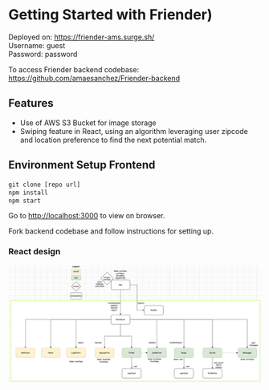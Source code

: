 # Getting Started with Friender)

Deployed on: https://friender-ams.surge.sh/  
Username: guest  
Password: password  

To access Friender backend codebase: https://github.com/amaesanchez/Friender-backend

## Features
- Use of AWS S3 Bucket for image storage
- Swiping feature in React, using an algorithm leveraging user zipcode and location preference to find the next potential match. 

## Environment Setup Frontend

```
git clone [repo url]
npm install
npm start
```
Go to [http://localhost:3000](http://localhost:3000) to view on browser.

Fork backend codebase and follow instructions for setting up. 

### React design
![image](/public/react-design.png)
